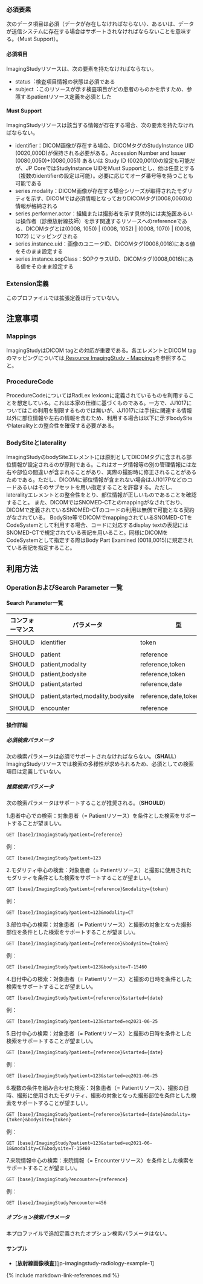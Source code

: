 
### 必須要素

次のデータ項目は必須（データが存在しなければならない）、あるいは、データが送信システムに存在する場合はサポートされなければならないことを意味する。（Must Support）。

#### 必須項目
ImagingStudyリソースは、次の要素を持たなければならない。

- status︓検査項目情報の状態は必須である
- subject︓このリソースが示す検査項目がどの患者のものかを示すため、参照するpatientリソース定義を必須とした

#### Must Support
ImagingStudyリソースは該当する情報が存在する場合、次の要素を持たなければならない。

- identifier：DICOM画像が存在する場合、DICOMタグのStudyInstance UID (0020,000D)が保持される必要がある。Accession Number and Issuer (0080,0050)+(0080,0051) あるいは Study ID (0020,0010)の設定も可能だが、JP CoreではStudyInstance UIDをMust Supportとし、他は任意とする（複数のidentifierの設定は可能）。必要に応じてオーダ番号等を持つことも可能である
- series.modality：DICOM画像が存在する場合シリーズが取得されたモダリティを示す、DICOMでは必須情報となっておりDICOMタグ(0008,0060)の情報が格納される
- series.performer.actor：組織または撮影者を示す具体的には実施医あるいは操作者（診療放射線技師）を示す関連するリソースへのreferenceである、DICOMタグとは(0008, 1050) | (0008, 1052) | (0008, 1070) | (0008, 1072) にマッピングされる
- series.instance.uid：画像のユニークID、DICOMタグ(0008,0018)にある値をそのまま設定する
- series.instance.sopClass：SOPクラスUID、DICOMタグ(0008,0016)にある値をそのまま設定する

### Extension定義

このプロファイルでは拡張定義は行っていない。

## 注意事項

### Mappings

ImagingStudyはDICOM tagとの対応が重要である。各エレメントとDICOM tagのマッピングについては[ Resource ImagingStudy - Mappings](https://hl7.org/fhir/R4/imagingstudy-mappings.html#dicom)を参照すること。

### ProcedureCode

ProcedureCodeについてはRadLex lexiconに定義されているものを利用することを想定している。これは本家の仕様に基づくものである。一方で、JJ1017についてはこの利用を制限するものでは無いが、JJ1017には手技に関連する情報以外に部位情報や左右の情報を含むため、利用する場合は以下に示すbodySiteやlateralityとの整合性を確保する必要がある。
### BodySiteとlaterality

ImagingStudyのbodySiteエレメントには原則としてDICOMタグに含まれる部位情報が設定されるのが原則である。これはオーダ情報等の別の管理情報には左右や部位の間違いが含まれることがあり、実際の撮影時に修正されることがあるためである。ただし、DICOMに部位情報が含まれない場合はJJ1017Pなどのコードあるいはそのサブセットを用い指定することを許容する。ただし、lateralityエレメントとの整合性をとり、部位情報が正しいものであることを確認すること。
また、DICOMではSNOMED-CTとのmappingがなされており、DICOMで定義されているSNOMED-CTのコードの利用は無償で可能となる契約がなされている。
BodySite等でDICOMでmappingされているSNOMED-CTをCodeSystemとして利用する場合、コードに対応するdisplay textの表記にはSNOMED-CTで規定されている表記を用いること。同様にDICOMをCodeSystemとして指定する際はBody Part Examined (0018,0015)に規定されている表記を指定すること。

## 利用方法

### OperationおよびSearch Parameter 一覧

#### Search Parameter一覧

| コンフォーマンス | パラメータ    | 型     | 例                                                           |
| ---------------- | ------------- | ------ | ------------------------------------------------------------ |
| SHOULD | identifier | token | `GET [base]/ImagingStudy?identifier=urn:oid:2.16.124.999999.9999.1154777499.30246.19789.3503430045` |
| SHOULD | patient | reference | `GET [base]/ImagingStudy?patient=123` |
| SHOULD | patient,modality | reference,token | `GET [base]/ImagingStudy?patient=123&modality=CT` |
| SHOULD | patient,bodysite | reference,token | `GET [base]/ImagingStudy?patient=123&bodysite=T-15460` |
| SHOULD | patient,started | reference,date | `GET [base]/ImagingStudy?patient=123&started=eq2021-06-25` |
| SHOULD | patient,started,modality,bodysite | reference,date,token,token  | `GET [base]/ImagingStudy?patient=123&started=eq2021-06-18&modality=CT&bodysite=T-15460` |
| SHOULD | encounter | reference  | `GET [base]/ImagingStudy?encounter=Encounter/456` |

#### 操作詳細

##### 必須検索パラメータ

次の検索パラメータは必須でサポートされなければならない。（**SHALL**）
ImagingStudyリソースでは検索の多様性が求められるため、必須としての検索項目は定義していない。

##### 推奨検索パラメータ

次の検索パラメータはサポートすることが推奨される。（**SHOULD**）

1.患者中心での検索：対象患者（= Patientリソース）を条件とした検索をサポートすることが望ましい。

   ```
   GET [base]/ImagingStudy?patient={reference}
   ```

   例：

   ```
   GET [base]/ImagingStudy?patient=123
   ```


2.モダリティ中心の検索：対象患者（= Patientリソース）と撮影に使用されたモダリティを条件とした検索をサポートすることが望ましい。

   ```
   GET [base]/ImagingStudy?patient={reference}&modality={token}
   ```

   例：

   ```
   GET [base]/ImagingStudy?patient=123&modality=CT
   ```

3.部位中心の検索：対象患者（= Patientリソース）と撮影の対象となった撮影部位を条件とした検索をサポートすることが望ましい。

   ```
   GET [base]/ImagingStudy?patient={reference}&bodysite={token}
   ```

   例：

   ```
   GET [base]/ImagingStudy?patient=123&bodysite=T-15460
   ```

4.日付中心の検索：対象患者（= Patientリソース）と撮影の日時を条件とした検索をサポートすることが望ましい。

   ```
   GET [base]/ImagingStudy?patient={reference}&started={date}
   ```

   例：

   ```
   GET [base]/ImagingStudy?patient=123&started=eq2021-06-25
   ```

5.日付中心の検索：対象患者（= Patientリソース）と撮影の日時を条件とした検索をサポートすることが望ましい。

   ```
   GET [base]/ImagingStudy?patient={reference}&started={date}
   ```

   例：

   ```
   GET [base]/ImagingStudy?patient=123&started=eq2021-06-25
   ```
   
6.複数の条件を組み合わせた検索：対象患者（= Patientリソース）、撮影の日時、撮影に使用されたモダリティ、撮影の対象となった撮影部位を条件とした検索をサポートすることが望ましい。


   ```
   GET [base]/ImagingStudy?patient={reference}&started={date}&modality={token}&bodysite={token}
   ```

   例：

   ```
   GET [base]/ImagingStudy?patient=123&started=eq2021-06-18&modality=CT&bodysite=T-15460
   ```
   
7.来院情報中心の検索：来院情報（= Encounterリソース）を条件とした検索をサポートすることが望ましい。


   ```
   GET [base]/ImagingStudy?encounter={reference}
   ```

   例：

   ```
   GET [base]/ImagingStudy?encounter=456
   ```

##### オプション検索パラメータ

 本プロファイルで追加定義されたオプション検索パラメータはない。

#### サンプル

* [**放射線画像検査**][jp-imagingstudy-radiology-example-1]

{% include markdown-link-references.md %}

